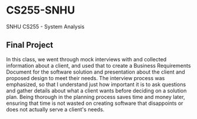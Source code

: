 # CS255-SNHU
SNHU CS255 - System Analysis

## Final Project
In this class, we went through mock interviews with and collected information about a client, and used that to create a Business Requirements Document for the software solution and presentation about the client and proposed design to meet their needs. The interview process was emphasized, so that I understand just how important it is to ask questions and gather details about what a client wants before deciding on a solution plan. Being thorough in the planning process saves time and money later, ensuring that time is not wasted on creating software that disappoints or does not actually serve a client's needs.

